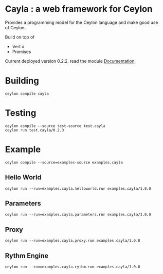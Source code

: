 # Cayla : a web framework for Ceylon

Provides a programming model for the Ceylon language and make good use of Ceylon.

Build on top of
* Vert.x
* Promises

Current deployed version 0.2.2, read the module [Documentation](https://modules.ceylon-lang.org/repo/1/cayla/0.2.2).

# Building

    ceylon compile cayla

# Testing

    ceylon compile --source test-source test.cayla
    ceylon run test.cayla/0.2.3

# Example

    ceylon compile --source=examples-source examples.cayla

## Hello World

    ceylon run --run=examples.cayla.helloworld.run examples.cayla/1.0.0

## Parameters

    ceylon run --run=examples.cayla.parameters.run examples.cayla/1.0.0
    
## Proxy

    ceylon run --run=examples.cayla.proxy.run examples.cayla/1.0.0
    
## Rythm Engine

    ceylon run --run=examples.cayla.rythm.run examples.cayla/1.0.0
